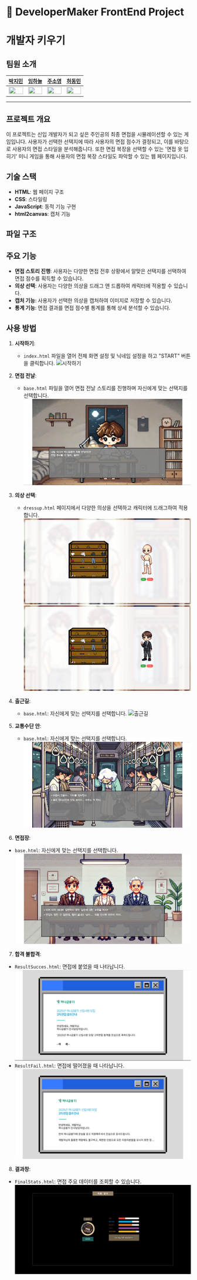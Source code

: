 # 👔 DeveloperMaker FrontEnd Project

# 개발자 키우기

## 팀원 소개

|            <a href="https://github.com/jimin0304">박지민</a>            |            <a href="https://github.com/twogarlic">임하늘</a>            |            <a href="https://github.com/address0">주소영</a>            |            <a href="https://github.com/hurdong">허동민</a>            |
| :---------------------------------------------------------------------: | :---------------------------------------------------------------------: | :--------------------------------------------------------------------: | :-------------------------------------------------------------------: |
| <img src="https://github.com/jimin0304.png" width="100%" height="100%"> | <img src="https://github.com/twogarlic.png" width="100%" height="100%"> | <img src="https://github.com/address0.png" width="100%" height="100%"> | <img src="https://github.com/hurdong.png" width="100%" height="100%"> |

---

## 프로젝트 개요

이 프로젝트는 신입 개발자가 되고 싶은 주인공의 최종 면접을 시뮬레이션할 수 있는 게임입니다. 사용자가 선택한 선택지에 따라 사용자의 면접 점수가 결정되고, 이를 바탕으로 사용자의 면접 스타일을 분석해줍니다. 또한 면접 복장을 선택할 수 있는 '면접 옷 입히기' 미니 게임을 통해 사용자의 면접 복장 스타일도 파악할 수 있는 웹 페이지입니다.

## 기술 스택

- **HTML**: 웹 페이지 구조
- **CSS**: 스타일링
- **JavaScript**: 동적 기능 구현
- **html2canvas**: 캡처 기능

## 파일 구조

## 주요 기능

- **면접 스토리 진행**: 사용자는 다양한 면접 전후 상황에서 알맞은 선택지를 선택하여 면접 점수를 획득할 수 있습니다.
- **의상 선택**: 사용자는 다양한 의상을 드래그 앤 드롭하여 캐릭터에 적용할 수 있습니다.
- **캡처 기능**: 사용자가 선택한 의상을 캡처하여 이미지로 저장할 수 있습니다.
- **통계 기능**: 면접 결과를 면접 점수별 통계를 통해 상세 분석할 수 있습니다.

## 사용 방법

1. **시작하기**:

   - `index.html` 파일을 열어 전체 화면 설정 및 닉네임 설정을 하고 "START" 버튼을 클릭합니다.
     ![시작하기](assets/docs/intro.png)

2. **면접 전날**:
   - `base.html` 파일을 열어 면접 전날 스토리를 진행하며 자신에게 맞는 선택지를 선택합니다.
     ![면접 전날](assets/docs/story1.png)
3. **의상 선택**:

   - `dressup.html` 페이지에서 다양한 의상을 선택하고 캐릭터에 드래그하여 적용합니다.
     ![의상 입히기 전](assets/docs/dressup1.png)
     ![의상 입힌 후](assets/docs/dressup2.png)

4. **출근길**:

   - `base.html`: 자신에게 맞는 선택지를 선택합니다.
     ![출근길](assets/docs/story2.png)

5. **교통수단 안**:

   - `base.html`: 자신에게 맞는 선택지를 선택합니다.
     ![교통수단 안](assets/docs/story3.png)

6. **면접장**:

- `base.html`: 자신에게 맞는 선택지를 선택합니다.
  ![면접장](assets/docs/story4.png)

7. **합격 불합격**:

- `ResultSucces.html`: 면접에 붙었을 때 나타납니다.
  ![합격](assets/docs/resultsuccess.png)
- `ResultFail.html`: 면접에 떨어졌을 때 나타납니다.
  ![불합격](assets/docs/resultfail.png)

8. **결과창**:

- `FinalStats.html`: 면접 주요 데이터를 조회할 수 있습니다.
  ![결과창](assets/docs/finalstat.png)
